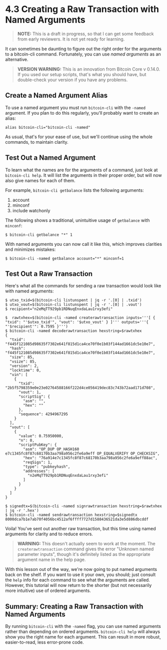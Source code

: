 # 4.3 Creating a Raw Transaction with Named Arguments

> **NOTE:** This is a draft in progress, so that I can get some feedback from early reviewers. It is not yet ready for learning.

It can sometimes be daunting to figure out the right order for the arguments to a bitcoin-cli command. Fortunately, you can use _named arguments_ as an alternative.

> **VERSION WARNING:** This is an innovation from Bitcoin Core v 0.14.0. If you used our setup scripts, that's what you should have, but double-check your version if you have any problems.

## Create a Named Argument Alias

To use a named argument you must run `bitcoin-cli` with the `-named` argument. If you plan to do this regularly, you'll probably want to create an alias:
```
alias bitcoin-cli="bitcoin-cli -named"
```
As usual, that's for your ease of use, but we'll continue using the whole commands, to maintain clarity.

## Test Out a Named Argument

To learn what the names are for the arguments of a command, just look at `bitcoin-cli help`. It will list the arguments in their proper order, but will now also give names for each of them.

For example, `bitcoin-cli getbalance` lists the following arguments:

   1. account
   2. minconf
   3. include watchonly
   
The following shows a traditional, unintuitive usage of `getbalance` with `minconf`:
```
$ bitcoin-cli getbalance "*" 1
```
With named arguments you can now call it like this, which improves clarities and minimizes mistakes:
```
$ bitcoin-cli -named getbalance account="*" minconf=1
```

## Test Out a Raw Transaction

Here's what all the commands for sending a raw transaction would look like with named arguments:
```
$ utxo_txid=$(bitcoin-cli listunspent | jq -r '.[0] | .txid') 
$ utxo_vout=$(bitcoin-cli listunspent | jq -r '.[0] | .vout')
$ recipient="n2eMqTT929pb1RDNuqEnxdaLau1rxy3efi"

$  rawtxhex=$(bitcoin-cli -named createrawtransaction inputs='''[ { "txid": "'$utxo_txid'", "vout": '$utxo_vout' } ]''' outputs='''{ "'$recipient'": 0.7595 }''')
$ bitcoin-cli -named decoderawtransaction hexstring=$rawtxhex 
{
  "txid": "f445f121085d98635f7302e641f815d1ca4ce70f0e1b03f144ad1661dc5e10e7",
  "hash": "f445f121085d98635f7302e641f815d1ca4ce70f0e1b03f144ad1661dc5e10e7",
  "size": 85,
  "vsize": 85,
  "version": 2,
  "locktime": 0,
  "vin": [
    {
      "txid": "2b5f5798359e0e23e02764588166f222d4ce056419dec83c743b72aad171d708",
      "vout": 1,
      "scriptSig": {
        "asm": "",
        "hex": ""
      },
      "sequence": 4294967295
    }
  ],
  "vout": [
    {
      "value": 0.75950000,
      "n": 0,
      "scriptPubKey": {
        "asm": "OP_DUP OP_HASH160 e7c1345fc8f87c68170b3aa798a956c2fe6a9eff OP_EQUALVERIFY OP_CHECKSIG",
        "hex": "76a914e7c1345fc8f87c68170b3aa798a956c2fe6a9eff88ac",
        "reqSigs": 1,
        "type": "pubkeyhash",
        "addresses": [
          "n2eMqTT929pb1RDNuqEnxdaLau1rxy3efi"
        ]
      }
    }
  ]
}

$ signedtx=$(bitcoin-cli -named signrawtransaction hexstring=$rawtxhex | jq -r '.hex')
$ bitcoin-cli -named sendrawtransaction hexstring=$signedtx
8000dca7b1e7ab70f4056bc4512af6ffff7727d1588436521da3e5d886dbcddf
```
Voila! You've sent out another raw transaction, but this time using named arguments for clarity and to reduce errors.

> **WARNING:** This doesn't actually seem to work at the moment. The `createrawtransaction` command gives the error "Unknown named parameter inputs", though it's definitely listed as the appropriate argument name in the help page.

With this lesson out of the way, we're now going to put named arguments back on the shelf. If you want to use it your own, you should; just consult the `help` info for each command to see what the arguments are called. However, this tutorial will now return to the shorter (but not necessarily more intuitive) use of ordered arguments.

## Summary: Creating a Raw Transaction with Named Arguments

By running `bitcoin-cli` with the `-named` flag, you can use named arguments rather than depending on ordered arguments. `bitcoin-cli help` will always show you the right name for each argument. This can result in more robust, easier-to-read, less error-prone code.
